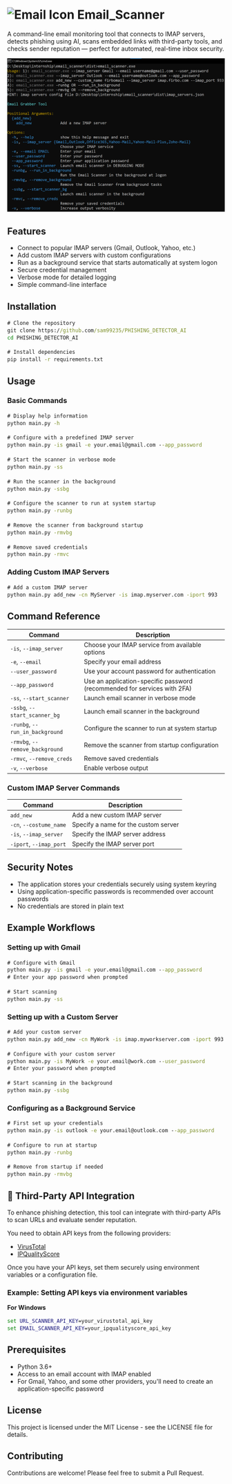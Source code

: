 # ![Email Icon](https://github.com/sam99235/PHISHING_DETECTOR_AI/blob/bcba700eab58dfa812aec32bbdfb02f3389a07ff/phishing.ico)  Email_Scanner

A command-line email monitoring tool that connects to IMAP servers, detects phishing using AI, scans embedded links with third-party tools, and checks sender reputation — perfect for automated, real-time inbox security.

![Image description](https://github.com/sam99235/PHISHING_DETECTOR_AI/blob/3d5c0c20d95e32243c9ffd2a8e0fbe6979d3f7c1/cl_interface.png)
## Features

- Connect to popular IMAP servers (Gmail, Outlook, Yahoo, etc.)
- Add custom IMAP servers with custom configurations
- Run as a background service that starts automatically at system logon
- Secure credential management
- Verbose mode for detailed logging
- Simple command-line interface

## Installation

```cmd
# Clone the repository
git clone https://github.com/sam99235/PHISHING_DETECTOR_AI
cd PHISHING_DETECTOR_AI

# Install dependencies
pip install -r requirements.txt
```

## Usage

### Basic Commands

```cmd
# Display help information
python main.py -h

# Configure with a predefined IMAP server
python main.py -is gmail -e your.email@gmail.com --app_password

# Start the scanner in verbose mode
python main.py -ss

# Run the scanner in the background
python main.py -ssbg

# Configure the scanner to run at system startup
python main.py -runbg

# Remove the scanner from background startup
python main.py -rmvbg

# Remove saved credentials
python main.py -rmvc
```

### Adding Custom IMAP Servers

```cmd
# Add a custom IMAP server
python main.py add_new -cn MyServer -is imap.myserver.com -iport 993
```

## Command Reference

| Command | Description |
|---------|-------------|
| `-is`, `--imap_server` | Choose your IMAP service from available options |
| `-e`, `--email` | Specify your email address |
| `--user_password` | Use your account password for authentication |
| `--app_password` | Use an application-specific password (recommended for services with 2FA) |
| `-ss`, `--start_scanner` | Launch email scanner in verbose mode |
| `-ssbg`, `--start_scanner_bg` | Launch email scanner in the background |
| `-runbg`, `--run_in_background` | Configure the scanner to run at system startup |
| `-rmvbg`, `--remove_background` | Remove the scanner from startup configuration |
| `-rmvc`, `--remove_creds` | Remove saved credentials |
| `-v`, `--verbose` | Enable verbose output |

### Custom IMAP Server Commands

| Command | Description |
|---------|-------------|
| `add_new` | Add a new custom IMAP server |
| `-cn`, `--costume_name` | Specify a name for the custom server |
| `-is`, `--imap_server` | Specify the IMAP server address |
| `-iport`, `--imap_port` | Specify the IMAP server port |

## Security Notes

- The application stores your credentials securely using system keyring
- Using application-specific passwords is recommended over account passwords
- No credentials are stored in plain text

## Example Workflows

### Setting up with Gmail

```cmd
# Configure with Gmail
python main.py -is gmail -e your.email@gmail.com --app_password
# Enter your app password when prompted

# Start scanning
python main.py -ss
```

### Setting up with a Custom Server

```cmd
# Add your custom server
python main.py add_new -cn MyWork -is imap.myworkserver.com -iport 993

# Configure with your custom server
python main.py -is MyWork -e your.email@work.com --user_password
# Enter your password when prompted

# Start scanning in the background
python main.py -ssbg
```

### Configuring as a Background Service

```cmd
# First set up your credentials
python main.py -is outlook -e your.email@outlook.com --app_password

# Configure to run at startup
python main.py -runbg

# Remove from startup if needed
python main.py -rmvbg
```
## 🔐 Third-Party API Integration

To enhance phishing detection, this tool can integrate with third-party APIs to scan URLs and evaluate sender reputation.

You need to obtain API keys from the following providers:

* [VirusTotal](https://www.virustotal.com/)
* [IPQualityScore](https://www.ipqualityscore.com/)

Once you have your API keys, set them securely using environment variables or a configuration file.

### Example: Setting API keys via environment variables

**For Windows**

```cmd
set URL_SCANNER_API_KEY=your_virustotal_api_key
set EMAIL_SCANNER_API_KEY=your_ipqualityscore_api_key
```


## Prerequisites

- Python 3.6+
- Access to an email account with IMAP enabled
- For Gmail, Yahoo, and some other providers, you'll need to create an application-specific password

## License

This project is licensed under the MIT License - see the LICENSE file for details.

## Contributing

Contributions are welcome! Please feel free to submit a Pull Request.
